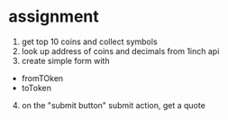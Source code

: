 # assignment
1. get top 10 coins and collect symbols
2. look up address of coins and decimals from 1inch api
3. create simple form with 
- fromTOken
- toToken
4. on the "submit button" submit action, get a quote 
